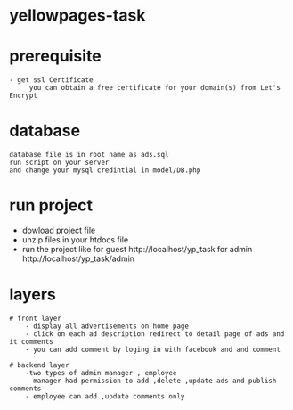 # yellowpages-task

# prerequisite
	- get ssl Certificate 
		 you can obtain a free certificate for your domain(s) from Let's Encrypt
		 
# database 
	database file is in root name as ads.sql
	run script on your server
	and change your mysql credintial in model/DB.php
	
# run project 
 - dowload project file 
 - unzip files in your htdocs file 
 - run the project like for guest http://localhost/yp_task
   for admin  http://localhost/yp_task/admin
 
 # layers
 	# front layer
		- display all advertisements on home page 
		- click on each ad description redirect to detail page of ads and it comments
		- you can add comment by loging in with facebook and and comment
		
	# backend layer
		-two types of admin manager , employee
		- manager had permission to add ,delete ,update ads and publish comments 
		- employee can add ,update comments only
		

	

